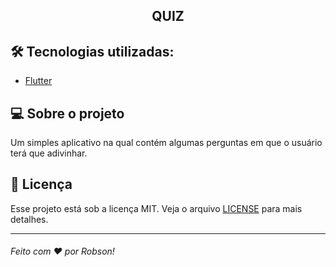 <h2 align="center">QUIZ</h2>

## 🛠 Tecnologias utilizadas:

- [Flutter](https://flutter.dev/)

## 💻 Sobre o projeto

Um simples aplicativo na qual contém algumas perguntas em que o usuário terá que adivinhar.

## :memo: Licença

Esse projeto está sob a licença MIT. Veja o arquivo [LICENSE](LICENSE.md) para mais detalhes.

---

<h6>Feito com ♥ por Robson!</h6>
